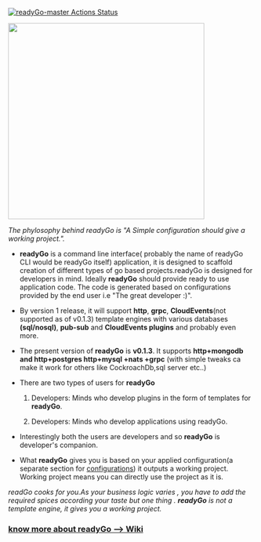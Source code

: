 [![readyGo-master Actions Status](https://github.com/JitenPalaparthi/readyGo/workflows/go/badge.svg)](https://github.com/JitenPalaparthi/readyGo/actions)

<img src="https://github.com/JitenPalaparthi/readyGo/blob/master/assets/readyGoBlue.png" width=400>
 
*The phylosophy behind readyGo is "A Simple configuration should give a working project.".*

- **readyGo** is a command line interface( probably the name of readyGo CLI would be readyGo itself) application, it is designed to scaffold creation of different types of go based projects.readyGo is designed for developers in mind. Ideally **readyGo** should provide ready to use application code. The code is generated based on configurations provided by the end user i.e "The great developer :)".

- By version 1 release, it will support **http**, **grpc**, **CloudEvents**(not supported as of v0.1.3) template engines with various databases **(sql/nosql)**, **pub-sub** and **CloudEvents plugins** and probably even more.

- The present version of **readyGo** is **v0.1.3**. It supports **http+mongodb and http+postgres http+mysql +nats +grpc** (with simple tweaks ca make it work for others like  CockroachDb,sql server  etc..)

- There are two types of users for **readyGo**

    1. Developers: Minds who develop plugins in the form of templates for **readyGo**.

    2. Developers: Minds who develop applications using readyGo.

- Interestingly both the users are developers and so **readyGo** is developer's companion.

- What **readyGo** gives you is based on your applied configuration(a separate section for [configurations](https://github.com/JitenPalaparthi/readyGo/wiki/Configurations)) it outputs a working project. Working project means you can directly use the project as it is. 


 *readGo cooks for you.As your business logic varies , you have to add the required spices according your taste but one thing . **readyGo** is not a template engine, it gives you a working project.*

 ### [know more about readyGo --> Wiki](https://github.com/JitenPalaparthi/readyGo/wiki)
